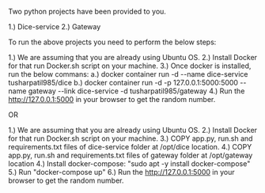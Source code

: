 Two python projects have been provided to you.

1.) Dice-service
2.) Gateway

To run the above projects you need to perform the below steps:

1.) We are assuming that you are already using Ubuntu OS.
2.) Install Docker for that run Docker.sh script on your machine.
3.) Once docker is installed, run the below commans:
  a.) docker container run -d --name dice-service tusharpatil985/dice
  b.) docker container run -d -p 127.0.0.1:5000:5000 --name gateway --link dice-service -d tusharpatil985/gateway
4.) Run the http://127.0.0.1:5000 in your browser to get the random number.

OR

1.) We are assuming that you are already using Ubuntu OS.
2.) Install Docker for that run Docker.sh script on your machine.
3.) COPY app.py, run.sh and requirements.txt files of dice-service folder at /opt/dice location.
4.) COPY app.py, run.sh and requirements.txt files of gateway folder at /opt/gateway location
4.) Install docker-compose: "sudo apt -y install docker-compose"
5.) Run "docker-compose up"
6.) Run the http://127.0.0.1:5000 in your browser to get the random number.
